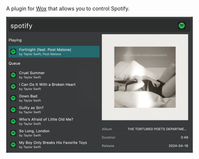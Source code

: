 A plugin for [Wox](https://github.com/Wox-launcher/Wox) that allows you to control Spotify.

![preview](https://raw.githubusercontent.com/Wox-launcher/Wox.Plugin.Spotify/main/prev.png)
